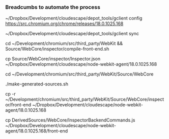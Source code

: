 ### Breadcumbs to automate the process

~/Dropbox/Development/cloudescape/depot_tools/gclient config https://src.chromium.org/chrome/releases/18.0.1025.168

~/Dropbox/Development/cloudescape/depot_tools/gclient sync

cd ~/Development/chromium/src/third_party/WebKit &&
Source/WebCore/inspector/compile-front-end.sh

cp Source/WebCore/inspector/Inspector.json ~/Dropbox/Development/cloudescape/node-webkit-agent/18.0.1025.168

cd ~/Development/chromium/src/third_party/WebKit/Source/WebCore

./make-generated-sources.sh 

cp -r ~/Development/chromium/src/third_party/WebKit/Source/WebCore/inspector/front-end ~/Dropbox/Development/cloudescape/node-webkit-agent/18.0.1025.168

cp DerivedSources/WebCore/InspectorBackendCommands.js ~/Dropbox/Development/cloudescape/node-webkit-agent/18.0.1025.168/front-end
